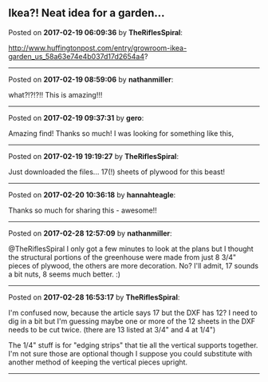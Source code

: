## Ikea?! Neat idea for a garden...
Posted on **2017-02-19 06:09:36** by **TheRiflesSpiral**:

http://www.huffingtonpost.com/entry/growroom-ikea-garden_us_58a63e74e4b037d17d2654a4?

---

Posted on **2017-02-19 08:59:06** by **nathanmiller**:

what?!?!?!! This is amazing!!!

---

Posted on **2017-02-19 09:37:31** by **gero**:

Amazing find! Thanks so much! I was looking for something like this,

---

Posted on **2017-02-19 19:19:27** by **TheRiflesSpiral**:

Just downloaded the files... 17(!) sheets of plywood for this beast!

---

Posted on **2017-02-20 10:36:18** by **hannahteagle**:

Thanks so much for sharing this - awesome!!

---

Posted on **2017-02-28 12:57:09** by **nathanmiller**:

@TheRiflesSpiral I only got a few minutes to look at the plans but I thought the structural portions of the greenhouse were made from just 8 3/4" pieces of plywood, the others are more decoration. No?
I'll admit, 17 sounds a bit nuts, 8 seems much better. :)

---

Posted on **2017-02-28 16:53:17** by **TheRiflesSpiral**:

I'm confused now, because the article says 17 but the DXF has 12? I need to dig in a bit but I'm guessing maybe one or more of the 12 sheets in the DXF needs to be cut twice. (there are 13 listed at 3/4" and 4 at 1/4")

The 1/4" stuff is for "edging strips" that tie all the vertical supports together. I'm not sure those are optional though I suppose you could substitute with another method of keeping the vertical pieces upright.

---

